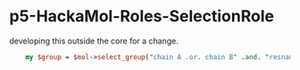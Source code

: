 # p5-HackaMol-Roles-SelectionRole

developing this outside the core for a change.

````perl
    my $group = $mol->select_group("chain A .or. chain B" .and. "resname HOH");
